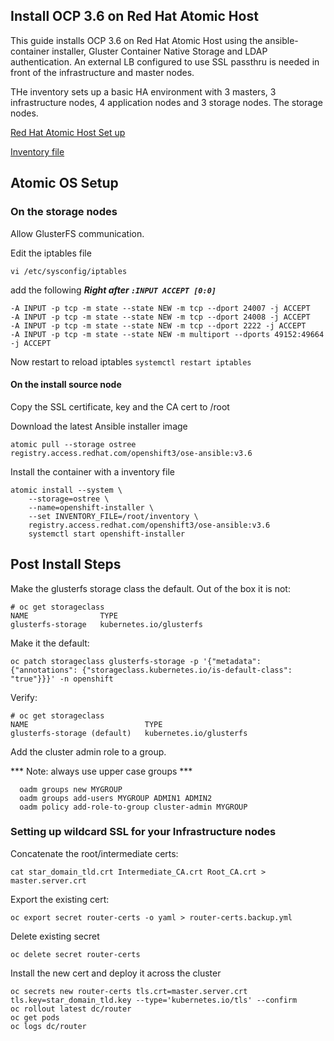 ## Install OCP 3.6 on Red Hat Atomic Host

This guide installs OCP 3.6 on Red Hat Atomic Host using the ansible-container installer, Gluster Container Native Storage and LDAP authentication. An external LB configured to use SSL passthru is needed in front of the infrastructure and master nodes.

THe inventory sets up a basic HA environment with 3 masters, 3 infrastructure nodes, 4 application nodes and 3 storage nodes.  The storage nodes. 

[Red Hat Atomic Host Set up](atomic-setup.md)

[Inventory file](inventory)

## Atomic OS Setup

### On the storage nodes
Allow GlusterFS communication.

Edit the iptables file
```
vi /etc/sysconfig/iptables
```

add the following ***Right after `:INPUT ACCEPT [0:0]`***
```
-A INPUT -p tcp -m state --state NEW -m tcp --dport 24007 -j ACCEPT
-A INPUT -p tcp -m state --state NEW -m tcp --dport 24008 -j ACCEPT
-A INPUT -p tcp -m state --state NEW -m tcp --dport 2222 -j ACCEPT
-A INPUT -p tcp -m state --state NEW -m multiport --dports 49152:49664 -j ACCEPT
```

Now restart to reload iptables
`systemctl restart iptables`

#### On the install source node

Copy the SSL certificate, key and the CA cert to /root

Download the latest Ansible installer image
```
atomic pull --storage ostree registry.access.redhat.com/openshift3/ose-ansible:v3.6
```

Install the container with a inventory file
```
atomic install --system \
    --storage=ostree \
    --name=openshift-installer \
    --set INVENTORY_FILE=/root/inventory \
    registry.access.redhat.com/openshift3/ose-ansible:v3.6 
    systemctl start openshift-installer
```

## Post Install Steps

Make the glusterfs storage class the default. Out of the box it is not:

```
# oc get storageclass
NAME                TYPE
glusterfs-storage   kubernetes.io/glusterfs
```

Make it the default:

```
oc patch storageclass glusterfs-storage -p '{"metadata": {"annotations": {"storageclass.kubernetes.io/is-default-class": "true"}}}' -n openshift
```

Verify:

```
# oc get storageclass
NAME                          TYPE
glusterfs-storage (default)   kubernetes.io/glusterfs
```

Add the cluster admin role to a group.

*** Note: always use upper case groups ***

```
  oadm groups new MYGROUP
  oadm groups add-users MYGROUP ADMIN1 ADMIN2
  oadm policy add-role-to-group cluster-admin MYGROUP
```


### Setting up wildcard SSL for your Infrastructure nodes

Concatenate the root/intermediate certs:
```
cat star_domain_tld.crt Intermediate_CA.crt Root_CA.crt > master.server.crt
```

Export the existing cert:
```
oc export secret router-certs -o yaml > router-certs.backup.yml
```
Delete existing secret
```
oc delete secret router-certs
```
Install the new cert and deploy it across the cluster
```
oc secrets new router-certs tls.crt=master.server.crt tls.key=star_domain_tld.key --type='kubernetes.io/tls' --confirm
oc rollout latest dc/router
oc get pods
oc logs dc/router
```
